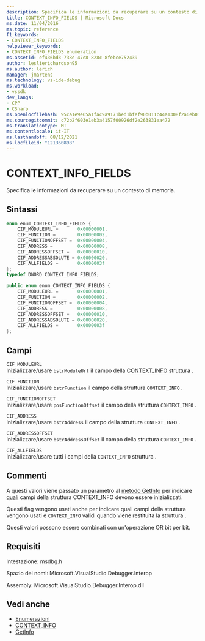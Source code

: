 ```yaml
---
description: Specifica le informazioni da recuperare su un contesto di memoria.
title: CONTEXT_INFO_FIELDS | Microsoft Docs
ms.date: 11/04/2016
ms.topic: reference
f1_keywords:
- CONTEXT_INFO_FIELDS
helpviewer_keywords:
- CONTEXT_INFO_FIELDS enumeration
ms.assetid: ef436bd3-738e-47e8-828c-8febce752439
author: leslierichardson95
ms.author: lerich
manager: jmartens
ms.technology: vs-ide-debug
ms.workload:
- vssdk
dev_langs:
- CPP
- CSharp
ms.openlocfilehash: 95ca1e9e65a1fac9a9171bed1bfef90b011c44a1308f2a6eb01b9a029d1acbc3
ms.sourcegitcommit: c72b2f603e1eb3a4157f00926df2e263831ea472
ms.translationtype: MT
ms.contentlocale: it-IT
ms.lasthandoff: 08/12/2021
ms.locfileid: "121360898"
---
```

# <a name="context_info_fields"></a>CONTEXT_INFO_FIELDS
Specifica le informazioni da recuperare su un contesto di memoria.

## <a name="syntax"></a>Sintassi

```cpp
enum enum_CONTEXT_INFO_FIELDS {
    CIF_MODULEURL =       0x00000001,
    CIF_FUNCTION =        0x00000002,
    CIF_FUNCTIONOFFSET =  0x00000004,
    CIF_ADDRESS =         0x00000008,
    CIF_ADDRESSOFFSET =   0x00000010,
    CIF_ADDRESSABSOLUTE = 0x00000020,
    CIF_ALLFIELDS =       0x0000003f
};
typedef DWORD CONTEXT_INFO_FIELDS;
```

```csharp
public enum enum_CONTEXT_INFO_FIELDS {
    CIF_MODULEURL =       0x00000001,
    CIF_FUNCTION =        0x00000002,
    CIF_FUNCTIONOFFSET =  0x00000004,
    CIF_ADDRESS =         0x00000008,
    CIF_ADDRESSOFFSET =   0x00000010,
    CIF_ADDRESSABSOLUTE = 0x00000020,
    CIF_ALLFIELDS =       0x0000003f
};
```

## <a name="fields"></a>Campi
`CIF_MODULEURL`\
Inizializzare/usare `bstrModuleUrl` il campo della [CONTEXT_INFO](../../../extensibility/debugger/reference/context-info.md) struttura .

`CIF_FUNCTION`\
Inizializzare/usare `bstrFunction` il campo della struttura `CONTEXT_INFO` .

`CIF_FUNCTIONOFFSET`\
Inizializzare/usare `posFunctionOffset` il campo della struttura `CONTEXT_INFO` .

`CIF_ADDRESS`\
Inizializzare/usare `bstrAddress` il campo della struttura `CONTEXT_INFO` .

`CIF_ADDRESSOFFSET`\
Inizializzare/usare `bstrAddressOffset` il campo della struttura `CONTEXT_INFO` .

`CIF_ALLFIELDS`\
Inizializzare/usare tutti i campi della `CONTEXT_INFO` struttura .

## <a name="remarks"></a>Commenti
A questi valori viene passato un parametro al [metodo GetInfo](../../../extensibility/debugger/reference/idebugmemorycontext2-getinfo.md) per indicare [quali](../../../extensibility/debugger/reference/context-info.md) campi della struttura CONTEXT_INFO devono essere inizializzati.

Questi flag vengono usati anche per indicare quali campi della struttura vengono usati e `CONTEXT_INFO` validi quando viene restituita la struttura .

Questi valori possono essere combinati con un'operazione OR bit per bit.

## <a name="requirements"></a>Requisiti
Intestazione: msdbg.h

Spazio dei nomi: Microsoft.VisualStudio.Debugger.Interop

Assembly: Microsoft.VisualStudio.Debugger.Interop.dll

## <a name="see-also"></a>Vedi anche
- [Enumerazioni](../../../extensibility/debugger/reference/enumerations-visual-studio-debugging.md)
- [CONTEXT_INFO](../../../extensibility/debugger/reference/context-info.md)
- [GetInfo](../../../extensibility/debugger/reference/idebugmemorycontext2-getinfo.md)
